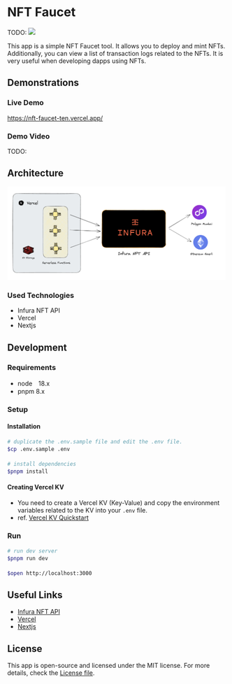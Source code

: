 # NFT Faucet

TODO:
<img src="docs/screenshot.png" width="500"><br>

This app is a simple NFT Faucet tool.
It allows you to deploy and mint NFTs.
Additionally, you can view a list of transaction logs related to the NFTs.
It is very useful when developing dapps using NFTs.

## Demonstrations

### Live Demo

https://nft-faucet-ten.vercel.app/

### Demo Video

TODO:

## Architecture

<img src="docs/architecture.png" width="500"><br>

### Used Technologies

* Infura NFT API
* Vercel
* Nextjs


## Development

### Requirements

* node　18.x
* pnpm 8.x

### Setup

#### Installation
```bash
# duplicate the .env.sample file and edit the .env file.
$cp .env.sample .env

# install dependencies
$pnpm install
```

#### Creating Vercel KV

* You need to create a Vercel KV (Key-Value) and copy the environment variables related to the KV into your `.env` file.
* ref. [Vercel KV Quickstart](https://vercel.com/docs/storage/vercel-kv/quickstart#quickstart)


### Run

```bash
# run dev server
$pnpm run dev

$open http://localhost:3000
```

## Useful Links

* [Infura NFT API](https://docs.infura.io/infura/infura-expansion-apis/nft-api)
* [Vercel](https://vercel.com/docs)
* [Nextjs](https://nextjs.org/docs)

## License

This app is open-source and licensed under the MIT license. For more details, check the [License file](LICENSE).
